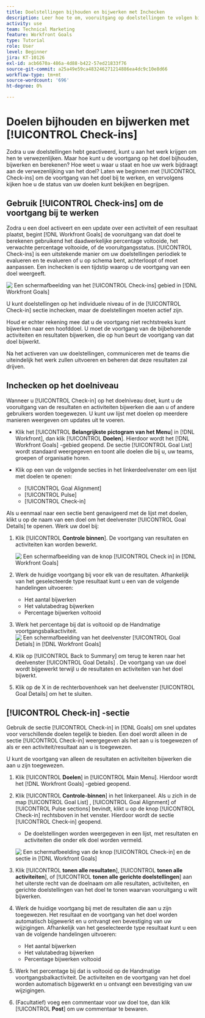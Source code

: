 ```yaml
---
title: Doelstellingen bijhouden en bijwerken met Inchecken
description: Leer hoe te om, vooruitgang op doelstellingen te volgen bij te werken en te berekenen in  [!DNL Workfront Goals].
activity: use
team: Technical Marketing
feature: Workfront Goals
type: Tutorial
role: User
level: Beginner
jira: KT-10126
exl-id: acb6670a-486a-4d88-b422-57ed21833f76
source-git-commit: a25a49e59ca483246271214886ea4dc9c10e8d66
workflow-type: tm+mt
source-wordcount: '696'
ht-degree: 0%

---
```


# Doelen bijhouden en bijwerken met [!UICONTROL Check-ins]

Zodra u uw doelstellingen hebt geactiveerd, kunt u aan het werk krijgen om hen te verwezenlijken. Maar hoe kunt u de voortgang op het doel bijhouden, bijwerken en berekenen? Hoe weet u waar u staat en hoe uw werk bijdraagt aan de verwezenlijking van het doel? Laten we beginnen met [!UICONTROL Check-ins] om de voortgang van het doel bij te werken, en vervolgens kijken hoe u de status van uw doelen kunt bekijken en begrijpen.

## Gebruik [!UICONTROL Check-ins] om de voortgang bij te werken

Zodra u een doel activeert en een update over een activiteit of een resultaat plaatst, begint [!DNL Workfront Goals] de vooruitgang van dat doel te berekenen gebruikend het daadwerkelijke percentage voltooide, het verwachte percentage voltooide, of de vooruitgangsstatus. [!UICONTROL Check-ins] is een uitstekende manier om uw doelstellingen periodiek te evalueren en te evalueren of u op schema bent, achterloopt of moet aanpassen. Een inchecken is een tijdstip waarop u de voortgang van een doel weergeeft.

![&#x200B; Een schermafbeelding van het [!UICONTROL Check-ins] gebied in [!DNL Workfront Goals]](assets/09-workfront-goals-check-ins.png)

U kunt doelstellingen op het individuele niveau of in de [!UICONTROL Check-in] sectie inchecken, maar de doelstellingen moeten actief zijn.

Houd er echter rekening mee dat u de voortgang niet rechtstreeks kunt bijwerken naar een hoofddoel. U moet de voortgang van de bijbehorende activiteiten en resultaten bijwerken, die op hun beurt de voortgang van dat doel bijwerkt.

Na het activeren van uw doelstellingen, communiceren met de teams die uiteindelijk het werk zullen uitvoeren en beheren dat deze resultaten zal drijven.

## Inchecken op het doelniveau

Wanneer u [!UICONTROL Check-in] op het doelniveau doet, kunt u de vooruitgang van de resultaten en activiteiten bijwerken die aan u of andere gebruikers worden toegewezen. U kunt uw lijst met doelen op meerdere manieren weergeven om updates uit te voeren.

* Klik het [!UICONTROL **Belangrijkste pictogram van het Menu**] in [!DNL Workfront], dan klik [!UICONTROL **Doelen**]. Hierdoor wordt het [!DNL Workfront Goals] -gebied geopend. De sectie [!UICONTROL Goal List] wordt standaard weergegeven en toont alle doelen die bij u, uw teams, groepen of organisatie horen.
* Klik op een van de volgende secties in het linkerdeelvenster om een lijst met doelen te openen:

   * [!UICONTROL Goal Alignment]
   * [!UICONTROL Pulse]
   * [!UICONTROL Check-in]

Als u eenmaal naar een sectie bent genavigeerd met de lijst met doelen, klikt u op de naam van een doel om het deelvenster [!UICONTROL Goal Details] te openen. Werk uw doel bij:

1. Klik [!UICONTROL **Controle binnen**]. De voortgang van resultaten en activiteiten kan worden bewerkt.

   ![&#x200B; Een schermafbeelding van de knop [!UICONTROL Check in] in [!DNL Workfront Goals]](assets/10-workfront-goals-check-in-goal-level.png)

1. Werk de huidige voortgang bij voor elk van de resultaten. Afhankelijk van het geselecteerde type resultaat kunt u een van de volgende handelingen uitvoeren:

   * Het aantal bijwerken
   * Het valutabedrag bijwerken
   * Percentage bijwerken voltooid

1. Werk het percentage bij dat is voltooid op de Handmatige voortgangsbalkactiviteit.
   ![&#x200B; Een schermafbeelding van het deelvenster [!UICONTROL Goal Detials] in [!DNL Workfront Goals]](assets/11-workfront-goals-goal-level-update-result-and-activity.png)

1. Klik op [!UICONTROL Back to Summary] om terug te keren naar het deelvenster [!UICONTROL Goal Details] . De voortgang van uw doel wordt bijgewerkt terwijl u de resultaten en activiteiten van het doel bijwerkt.

1. Klik op de X in de rechterbovenhoek van het deelvenster [!UICONTROL Goal Details] om het te sluiten.

## [!UICONTROL Check-in] -sectie

Gebruik de sectie [!UICONTROL Check-in] in [!DNL Goals] om snel updates voor verschillende doelen tegelijk te bieden. Een doel wordt alleen in de sectie [!UICONTROL Check-in] weergegeven als het aan u is toegewezen of als er een activiteit/resultaat aan u is toegewezen.

U kunt de voortgang van alleen de resultaten en activiteiten bijwerken die aan u zijn toegewezen.

1. Klik [!UICONTROL **Doelen**] in [!UICONTROL Main Menu]. Hierdoor wordt het [!DNL Workfront Goals] -gebied geopend.

1. Klik [!UICONTROL **Controle-binnen**] in het linkerpaneel. Als u zich in de map [!UICONTROL Goal List] , [!UICONTROL Goal Alignment] of [!UICONTROL Pulse sections] bevindt, klikt u op de knop [!UICONTROL Check-in] rechtsboven in het venster. Hierdoor wordt de sectie [!UICONTROL Check-in] geopend.
   * De doelstellingen worden weergegeven in een lijst, met resultaten en activiteiten die onder elk doel worden vermeld.

   ![&#x200B; Een schermafbeelding van de knop [!UICONTROL Check-in] en de sectie in [!DNL Workfront Goals]](assets/12-workfront-goals-check-in-section-merged.jpeg)

1. Klik [!UICONTROL **tonen alle resultaten**], [!UICONTROL **tonen alle activiteiten**], of [!UICONTROL **tonen alle gerichte doelstellingen**] aan het uiterste recht van de doelnaam om alle resultaten, activiteiten, en gerichte doelstellingen van het doel te tonen waarvan vooruitgang u wilt bijwerken.

1. Werk de huidige voortgang bij met de resultaten die aan u zijn toegewezen. Het resultaat en de voortgang van het doel worden automatisch bijgewerkt en u ontvangt een bevestiging van uw wijzigingen. Afhankelijk van het geselecteerde type resultaat kunt u een van de volgende handelingen uitvoeren:

   * Het aantal bijwerken
   * Het valutabedrag bijwerken
   * Percentage bijwerken voltooid

1. Werk het percentage bij dat is voltooid op de Handmatige voortgangsbalkactiviteit. De activiteiten en de voortgang van het doel worden automatisch bijgewerkt en u ontvangt een bevestiging van uw wijzigingen.

1. (Facultatief) voeg een commentaar voor uw doel toe, dan klik [!UICONTROL **Post**] om uw commentaar te bewaren.
